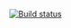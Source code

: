 [![Build status](https://ci.appveyor.com/api/projects/status/7pku3vdi9som789w/branch/main?svg=true)](https://ci.appveyor.com/project/annagrozesku/patternstestmode/branch/main)